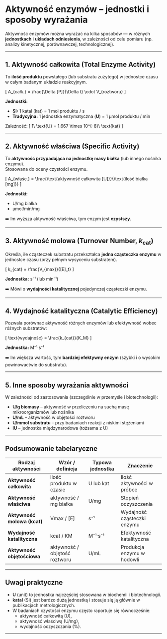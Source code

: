 # Aktywność enzymów – jednostki i sposoby wyrażania

Aktywność enzymów można wyrażać na kilka sposobów — w różnych **jednostkach** i **układach odniesienia**, w zależności od celu pomiaru (np. analizy kinetycznej, porównawczej, technologicznej).

---

## 1. Aktywność całkowita (Total Enzyme Activity)

To **ilość produktu** powstałego (lub substratu zużytego) w jednostce czasu w całym badanym układzie reakcyjnym.

\[
A_{całk.} = \frac{\Delta [P]}{\Delta t} \cdot V_{roztworu}
\]

**Jednostki:**

- **SI:** 1 katal (kat) = 1 mol produktu / s  
- **Tradycyjna:** 1 jednostka enzymatyczna (**U**) = 1 µmol produktu / min  

Zależność:
\[
1\ \text{U} = 1.667 \times 10^{-8}\ \text{kat}
\]

---

## 2. Aktywność właściwa (Specific Activity)

To **aktywność przypadająca na jednostkę masy białka** (lub innego nośnika enzymu).  
Stosowana do oceny czystości enzymu.

\[
A_{właśc.} = \frac{\text{aktywność całkowita [U]}}{\text{ilość białka [mg]}}
\]

**Jednostki:**  
- U/mg białka  
- µmol/min/mg  

➡️ Im wyższa aktywność właściwa, tym enzym jest **czystszy**.

---

## 3. Aktywność molowa (Turnover Number, *k*<sub>cat</sub>)

Określa, ile cząsteczek substratu przekształca **jedna cząsteczka enzymu** w jednostce czasu (przy pełnym wysyceniu substratem).

\[
k_{cat} = \frac{V_{max}}{[E]_t}
\]

**Jednostka:** s⁻¹ (lub min⁻¹)

➡️ Mówi o **wydajności katalitycznej** pojedynczej cząsteczki enzymu.

---

## 4. Wydajność katalityczna (Catalytic Efficiency)

Pozwala porównać aktywność różnych enzymów lub efektywność wobec różnych substratów:

\[
\text{wydajność} = \frac{k_{cat}}{K_M}
\]

**Jednostka:** M⁻¹·s⁻¹  

➡️ Im większa wartość, tym **bardziej efektywny enzym** (szybki i o wysokim powinowactwie do substratu).

---

## 5. Inne sposoby wyrażania aktywności

W zależności od zastosowania (szczególnie w przemyśle i biotechnologii):

- **U/g biomasy** – aktywność w przeliczeniu na suchą masę mikroorganizmów lub nośnika  
- **U/mL** – aktywność w objętości roztworu  
- **U/mmol substratu** – przy badaniach reakcji z niskimi stężeniami  
- **IU** – jednostka międzynarodowa (tożsama z U)

---

## Podsumowanie tabelaryczne

| Rodzaj aktywności | Wzór / definicja | Typowa jednostka | Znaczenie |
|--------------------|------------------|------------------|------------|
| **Aktywność całkowita** | ilość produktu w czasie | U lub kat | Ilość aktywności w próbce |
| **Aktywność właściwa** | aktywność / mg białka | U/mg | Stopień oczyszczenia |
| **Aktywność molowa (kcat)** | Vmax / [E] | s⁻¹ | Wydajność cząsteczki enzymu |
| **Wydajność katalityczna** | kcat / KM | M⁻¹·s⁻¹ | Efektywność katalityczna |
| **Aktywność objętościowa** | aktywność / objętość roztworu | U/mL | Produkcja enzymu w hodowli |

---

## Uwagi praktyczne

- **U** (unit) to jednostka najczęściej stosowana w biochemii i biotechnologii.  
- **katal** (SI) jest bardzo dużą jednostką i stosuje się ją głównie w publikacjach metrologicznych.  
- W badaniach czystości enzymu często raportuje się równocześnie:  
  - aktywność całkowitą (U),  
  - aktywność właściwą (U/mg),  
  - wydajność oczyszczania (%).  

---
